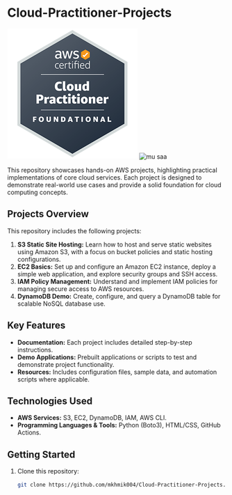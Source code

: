 # **Cloud-Practitioner-Projects** 

![AWS Certified Cloud Practitioner Badge](assets/AWS-Certified-Cloud-Practitioner_badge.634f8a21af2e0e956ed8905a72366146ba22b74c.png) ![mu saa](assets/mu_saa.png)


This repository showcases hands-on AWS projects, highlighting practical implementations of core cloud services. Each project is designed to demonstrate real-world use cases and provide a solid foundation for cloud computing concepts.

## **Projects Overview**  
This repository includes the following projects:  
1. **S3 Static Site Hosting:** Learn how to host and serve static websites using Amazon S3, with a focus on bucket policies and static hosting configurations.  
2. **EC2 Basics:** Set up and configure an Amazon EC2 instance, deploy a simple web application, and explore security groups and SSH access.  
3. **IAM Policy Management:** Understand and implement IAM policies for managing secure access to AWS resources.  
4. **DynamoDB Demo:** Create, configure, and query a DynamoDB table for scalable NoSQL database use.  

## **Key Features**  
- **Documentation:** Each project includes detailed step-by-step instructions.  
- **Demo Applications:** Prebuilt applications or scripts to test and demonstrate project functionality.  
- **Resources:** Includes configuration files, sample data, and automation scripts where applicable.  

## **Technologies Used**  
- **AWS Services:** S3, EC2, DynamoDB, IAM, AWS CLI.  
- **Programming Languages & Tools:** Python (Boto3), HTML/CSS, GitHub Actions.  

## **Getting Started**  
1. Clone this repository:  
   ```bash  
   git clone https://github.com/mkhmik004/Cloud-Practitioner-Projects.git  
